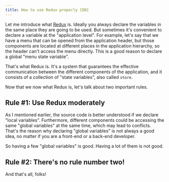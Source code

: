 ```yaml
---
title: How to use Redux properly [EN]
---
```


Let me introduce what [Redux](https://redux.js.org/) is. Ideally you always declare the variables in the same place they are going to be used. But sometimes it's convenient to declare a variable at the "application level". For example, let's say that we have a menu that can be opened from the application header, but those components are located at different places in the application hierarchy, so the header can't access the menu directly. This is a good reason to declare a global "menu state variable".

That's what Redux is. It's a system that guarantees the effective communication between the different components of the application, and it consists of a collection of "state variables", also called `store`.

Now that we now what Redux is, let's talk about two important rules.

## Rule #1: Use Redux moderately

As I mentioned earlier, the source code is better understood if we declare "local variables". Furthermore, different components could be accessing the same "global variables" at the same time, which may lead to conflicts. That's the reason why declaring "global variables" is not always a good idea, no matter if you are a front-end or a back-end developer.

So having a few "global variables" is good. Having a lot of them is not good.

## Rule #2: There's no rule number two!

And that's all, folks!
